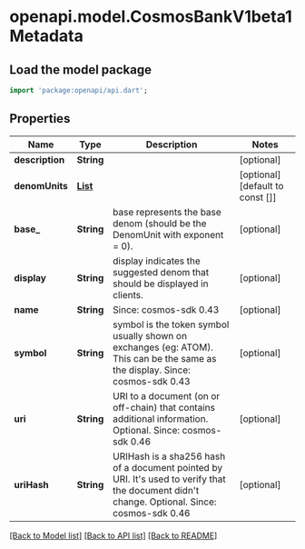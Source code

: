 # openapi.model.CosmosBankV1beta1Metadata

## Load the model package
```dart
import 'package:openapi/api.dart';
```

## Properties
Name | Type | Description | Notes
------------ | ------------- | ------------- | -------------
**description** | **String** |  | [optional] 
**denomUnits** | [**List<DenomUnitsRepresentsTheListOfDenomUnitSForAGivenCoinInner>**](DenomUnitsRepresentsTheListOfDenomUnitSForAGivenCoinInner.md) |  | [optional] [default to const []]
**base_** | **String** | base represents the base denom (should be the DenomUnit with exponent = 0). | [optional] 
**display** | **String** | display indicates the suggested denom that should be displayed in clients. | [optional] 
**name** | **String** | Since: cosmos-sdk 0.43 | [optional] 
**symbol** | **String** | symbol is the token symbol usually shown on exchanges (eg: ATOM). This can be the same as the display.  Since: cosmos-sdk 0.43 | [optional] 
**uri** | **String** | URI to a document (on or off-chain) that contains additional information. Optional.  Since: cosmos-sdk 0.46 | [optional] 
**uriHash** | **String** | URIHash is a sha256 hash of a document pointed by URI. It's used to verify that the document didn't change. Optional.  Since: cosmos-sdk 0.46 | [optional] 

[[Back to Model list]](../README.md#documentation-for-models) [[Back to API list]](../README.md#documentation-for-api-endpoints) [[Back to README]](../README.md)


